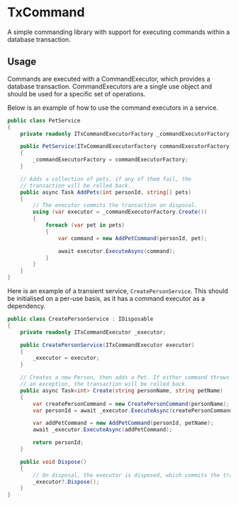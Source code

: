 # TxCommand

A simple commanding library with support for executing commands within a database transaction.

## Usage

Commands are executed with a CommandExecutor, which provides a database transaction. CommandExecutors are a single use object and should be used for a specific set of operations.

Below is an example of how to use the command executors in a service.

```csharp
public class PetService
{
    private readonly ITxCommandExecutorFactory _commandExecutorFactory;

    public PetService(ITxCommandExecutorFactory commandExecutorFactory)
    {
        _commandExecutorFactory = commandExecutorFactory;
    }

    // Adds a collection of pets, if any of them fail, the
    // transaction will be rolled back.
    public async Task AddPets(int personId, string[] pets)
    {
        // The executor commits the transaction on disposal.
        using (var executor = _commandExecutorFactory.Create())
        {
            foreach (var pet in pets)
            {
                var command = new AddPetCommand(personId, pet);

                await executor.ExecuteAsync(command);
            }
        }
    }
}
```

Here is an example of a transient service, `CreatePersonService`. This should be initialised on a per-use basis, as it has a command executor as a dependency.

```csharp
public class CreatePersonService : IDisposable
{
    private readonly ITxCommandExecutor _executor;

    public CreatePersonService(ITxCommandExecutor executor)
    {
        _executor = executor;
    }

    // Creates a new Person, then adds a Pet. If either command throws
    // an exception, the transaction will be rolled back.
    public async Task<int> Create(string personName, string petName)
    {
        var createPersonCommand = new CreatePersonCommand(personName);
        var personId = await _executor.ExecuteAsync(createPersonCommand);

        var addPetCommand = new AddPetCommand(personId, petName);
        await _executor.ExecuteAsync(addPetCommand);

        return personId;
    }

    public void Dispose()
    {
        // On disposal, the executor is disposed, which commits the transaction.
        _executor?.Dispose();
    }
}
```